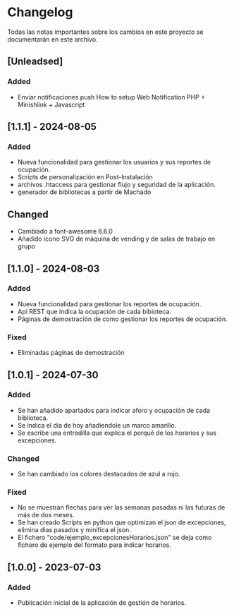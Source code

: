 # Changelog

Todas las notas importantes sobre los cambios en este proyecto se documentarán en este archivo.

## [Unleadsed]
### Added
- Enviar notificaciones push
How to setup Web Notification PHP + Minishlink + Javascript




## [1.1.1] - 2024-08-05
### Added
- Nueva funcionalidad para gestionar los usuarios y sus reportes de ocupación.
- Scripts de personalización en Post-Instalación
- archivos .htaccess para gestionar flujo y seguridad de la aplicación.
- generador de bibliotecas a partir de Machado

## Changed
- Cambiado a font-awesome 6.6.0
- Añadido icono SVG de máquina de vending y de salas de trabajo en grupo




## [1.1.0] - 2024-08-03
### Added
- Nueva funcionalidad para gestionar los reportes de ocupación.
- Api REST que indica la ocupación de cada bibioteca.
- Páginas de demostración de como gestionar los reportes de ocupación.

### Fixed
- Eliminadas páginas de demostración

## [1.0.1] - 2024-07-30
### Added
- Se han añadido apartados para indicar aforo y ocupación de cada biblioteca.
- Se indica el dia de hoy añadiendole un marco amarillo.
- Se escribe una entradilla que explica el porqué de los horarios y sus excepciones.

### Changed
- Se han cambiado los colores destacados de azul a rojo.


### Fixed
- No se muestran flechas para ver las semanas pasadas ni las futuras de más de dos meses.
- Se han creado Scripts en python que optimizan el json de excepciones, elimina dias pasados y minifica el json.
- El fichero "code/ejemplo_excepcionesHorarios.json" se deja como fichero de ejemplo del formato para indicar horarios.

## [1.0.0] - 2023-07-03
### Added
- Publicación inicial de la aplicación de gestión de horarios.